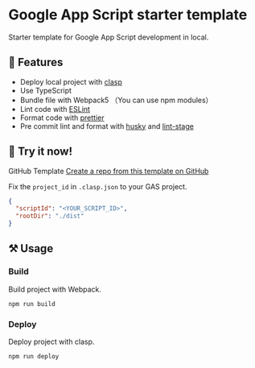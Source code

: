 # Google App Script starter template

Starter template for Google App Script development in local.

## 🎨 Features

- Deploy local project with [clasp](https://github.com/google/clasp)
- Use TypeScript
- Bundle file with Webpack5 （You can use npm modules）
- Lint code with [ESLint](https://github.com/eslint/eslint) 
- Format code with [prettier](https://github.com/prettier/prettier)
- Pre commit lint and format with [husky](https://github.com/typicode/husky) and [lint-stage](https://github.com/okonet/lint-staged)

## 🚀 Try it now!
GitHub Template
[Create a repo from this template on GitHub](https://github.com/kawamataryo/google-app-script-starter-template/generate)

Fix the `project_id` in `.clasp.json` to your GAS project.

```.clasp.json
{
  "scriptId": "<YOUR_SCRIPT_ID>",
  "rootDir": "./dist"
}
```

## ⚒ Usage

### Build
Build project with Webpack.

```
npm run build
```

### Deploy
Deploy project with clasp.

```
npm run deploy
```
